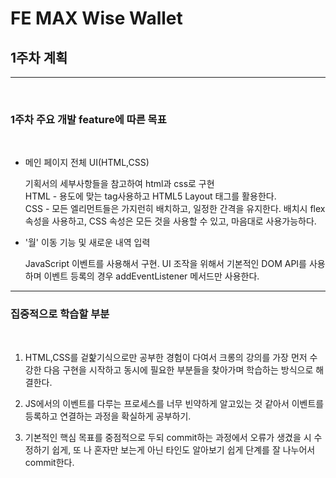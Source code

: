 # FE MAX Wise Wallet

## 1주차 계획

<hr>
<br>

### 1주차 주요 개발 feature에 따른 목표

<br>

-   메인 페이지 전체 UI(HTML,CSS)<br>

    기획서의 세부사항들을 참고하여 html과 css로 구현<br>
    HTML - 용도에 맞는 tag사용하고 HTML5 Layout 태그를 활용한다.<br>
    CSS - 모든 엘리먼트들은 가지런히 배치하고, 일정한 간격을 유지한다. 배치시 flex 속성을 사용하고, CSS 속성은 모든 것을 사용할 수 있고, 마음대로 사용가능하다.

-   '월' 이동 기능 및 새로운 내역 입력<br>

    JavaScript 이벤트를 사용해서 구현. UI 조작을 위해서 기본적인 DOM API를 사용하며 이벤트 등록의 경우 addEventListener 메서드만 사용한다.
    <br>

<hr>

### 집중적으로 학습할 부분

<br>

1. HTML,CSS를 겉핥기식으로만 공부한 경험이 다여서 크롱의 강의를 가장 먼저 수강한 다음 구현을 시작하고 동시에 필요한 부분들을 찾아가며 학습하는 방식으로 해결한다.

2. JS에서의 이벤트를 다루는 프로세스를 너무 빈약하게 알고있는 것 같아서 이벤트를 등록하고 연결하는 과정을 확실하게 공부하기.

3. 기본적인 핵심 목표를 중점적으로 두되 commit하는 과정에서 오류가 생겼을 시 수정하기 쉽게, 또 나 혼자만 보는게 아닌 타인도 알아보기 쉽게 단계를 잘 나누어서 commit한다.
